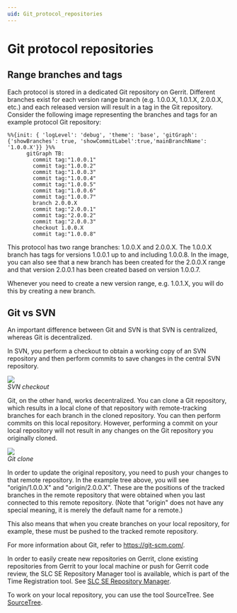 ```yaml
---
uid: Git_protocol_repositories
---
```


# Git protocol repositories

## Range branches and tags

Each protocol is stored in a dedicated Git repository on Gerrit. Different branches exist for each version range branch (e.g. 1.0.0.X, 1.0.1.X, 2.0.0.X, etc.) and each released version will result in a tag in the Git repository. Consider the following image representing the branches and tags for an example protocol Git repository:

```mermaid
%%{init: { 'logLevel': 'debug', 'theme': 'base', 'gitGraph': {'showBranches': true, 'showCommitLabel':true,'mainBranchName': '1.0.0.X'}} }%%
      gitGraph TB:
        commit tag:"1.0.0.1"
        commit tag:"1.0.0.2"
        commit tag:"1.0.0.3"
        commit tag:"1.0.0.4"
        commit tag:"1.0.0.5"
        commit tag:"1.0.0.6"
        commit tag:"1.0.0.7"
        branch 2.0.0.X
        commit tag:"2.0.0.1"
        commit tag:"2.0.0.2"
        commit tag:"2.0.0.3"
        checkout 1.0.0.X
        commit tag:"1.0.0.8"
```

This protocol has two range branches: 1.0.0.X and 2.0.0.X. The 1.0.0.X branch has tags for versions 1.0.0.1 up to and including 1.0.0.8. In the image, you can also see that a new branch has been created for the 2.0.0.X range and that version 2.0.0.1 has been created based on version 1.0.0.7.

Whenever you need to create a new version range, e.g. 1.0.1.X, you will do this by creating a new branch.

## Git vs SVN

An important difference between Git and SVN is that SVN is centralized, whereas Git is decentralized.

In SVN, you perform a checkout to obtain a working copy of an SVN repository and then perform commits to save changes in the central SVN repository.

![](~/develop/images/SVNcheckout.jpg)<br>
*SVN checkout*

Git, on the other hand, works decentralized. You can clone a Git repository, which results in a local clone of that repository with remote-tracking branches for each branch in the cloned repository. You can then perform commits on this local repository. However, performing a commit on your local repository will not result in any changes on the Git repository you originally cloned.

![](~/develop/images/GitClone.jpg)<br>
*Git clone*

In order to update the original repository, you need to push your changes to that remote repository. In the example tree above, you will see "origin/1.0.0.X" and "origin/2.0.0.X". These are the positions of the tracked branches in the remote repository that were obtained when you last connected to this remote repository. (Note that "origin" does not have any special meaning, it is merely the default name for a remote.)

This also means that when you create branches on your local repository, for example, these must be pushed to the tracked remote repository.

For more information about Git, refer to <https://git-scm.com/>.

In order to easily create new repositories on Gerrit, clone existing repositories from Gerrit to your local machine or push for Gerrit code review, the SLC SE Repository Manager tool is available, which is part of the Time Registration tool. See [SLC SE Repository Manager](xref:TOOSLCSERepositoryManager#slc-se-repository-manager).

To work on your local repository, you can use the tool SourceTree. See [SourceTree](xref:TOOSourceTree#sourcetree).
